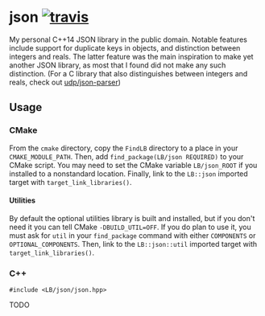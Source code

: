 json [![travis](https://travis-ci.org/LB--/json.svg?branch=C%2B%2B14)](https://travis-ci.org/LB--/json)
====

My personal C++14 JSON library in the public domain.
Notable features include support for duplicate keys in objects, and distinction between integers and reals.
The latter feature was the main inspiration to make yet another JSON library, as most that I found did not make any such distinction.
(For a C library that also distinguishes between integers and reals, check out [udp/json-parser](https://github.com/udp/json-parser))

## Usage
### CMake
From the `cmake` directory, copy the `FindLB` directory to a place in your `CMAKE_MODULE_PATH`.
Then, add `find_package(LB/json REQUIRED)` to your CMake script.
You may need to set the CMake variable `LB/json_ROOT` if you installed to a nonstandard location.
Finally, link to the `LB::json` imported target with `target_link_libraries()`.

#### Utilities
By default the optional utilities library is built and installed, but if you don't need it you can tell CMake `-DBUILD_UTIL=OFF`.
If you do plan to use it, you must ask for `util` in your `find_package` command with either `COMPONENTS` or `OPTIONAL_COMPONENTS`.
Then, link to the `LB::json::util` imported target with `target_link_libraries()`.

### C++
`#include <LB/json/json.hpp>`

TODO
